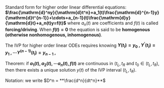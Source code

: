Standard form for higher order linear differential equations: **$\frac{\mathrm{d}^ny}{\mathrm{d}t^n}+a_1(t)\frac{\mathrm{d}^{n-1}y}{\mathrm{d}t^{n-1}}+\cdots+a_{n-1}(t)\frac{\mathrm{d}y}{\mathrm{d}t}+a_n(t)y=f(t)$** where $a_n(t)$ are coefficients and $f(t)$ is called **forcing/driving**.
When **$f(t) = 0$** the equation is said to be **homogenous (otherwise nonhomogenous, inhomogenous)**.

The IVP for higher order linear ODEs requires knowing **$Y(t_I)=y_0\:, Y^{\prime}(t_I)=y_1\:,\cdots Y^{(n-1)}(t_I)=y_{n-1}\:,$** 

Theorem: if **$a_1(t), a_2(t), \cdots a_n(t), f(t)$** are continuous in $(t_L, t_R$ and $t_0 \in (t_L, t_R)$, then there exists a unique solution $y(t)$ of the IVP interval $(t_L, t_R)$.

Notation: we write $D^n = **\frac{d^n}{dt^n}**$ 


